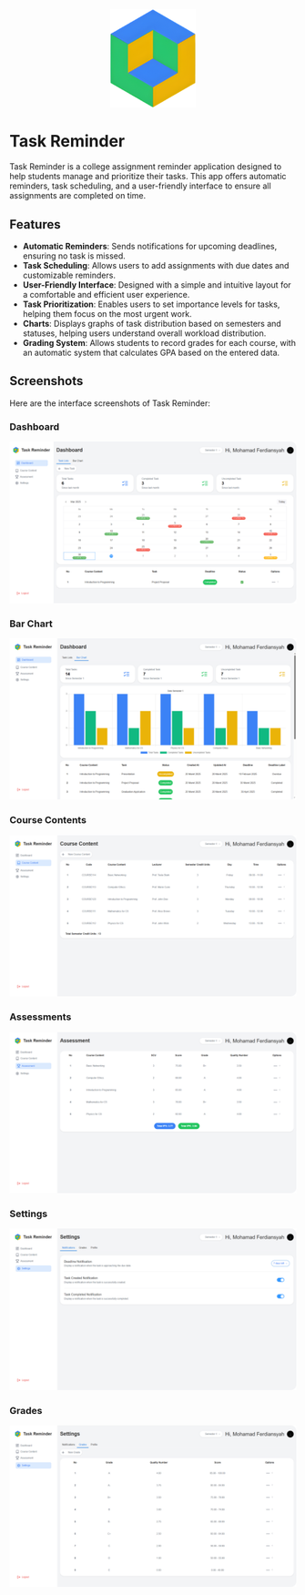 <p align="center">
  <img src="./screen/logo.png" alt="Logo" width="150">
</p>

# Task Reminder

Task Reminder is a college assignment reminder application designed to help students manage and prioritize their tasks. This app offers automatic reminders, task scheduling, and a user-friendly interface to ensure all assignments are completed on time.

## Features

- **Automatic Reminders**: Sends notifications for upcoming deadlines, ensuring no task is missed.
- **Task Scheduling**: Allows users to add assignments with due dates and customizable reminders.
- **User-Friendly Interface**: Designed with a simple and intuitive layout for a comfortable and efficient user experience.
- **Task Prioritization**: Enables users to set importance levels for tasks, helping them focus on the most urgent work.
- **Charts**: Displays graphs of task distribution based on semesters and statuses, helping users understand overall workload distribution.
- **Grading System**: Allows students to record grades for each course, with an automatic system that calculates GPA based on the entered data.

## Screenshots

Here are the interface screenshots of Task Reminder:

### Dashboard
![Task Reminder Dashboard Screenshot](./screen/dashboard.png)

### Bar Chart
![Task Reminder Bar Chart Screenshot](./screen/bar-chart.png)

### Course Contents
![Task Reminder Course Contents Screenshot](./screen/course-contents.png)

### Assessments
![Task Reminder  Screenshot](./screen/assessments.png)

### Settings
![Task Reminder Settings Screenshot](./screen/settings.png)

### Grades
![Task Reminder Grades Screenshot](./screen/grades.png)